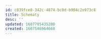 ```yaml
---
id: c839fce0-342c-4874-bc0d-b904c2e973c8
title: Schematy
desc: ''
updated: 1607785435200
created: 1607546964668
---
```


